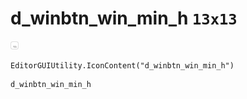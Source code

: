 # d_winbtn_win_min_h `13x13`
<img src="/img/d_winbtn_win_min_h.png" width=13 height=13>

``` CSharp
EditorGUIUtility.IconContent("d_winbtn_win_min_h")
```
```
d_winbtn_win_min_h
```
